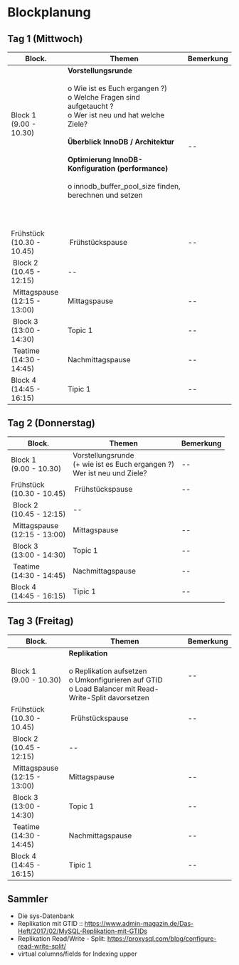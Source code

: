 # Blockplanung 

## Tag 1 (Mittwoch) 

| Block.   | Themen   | Bemerkung |
| -------- | -------- | -------- |
| Block 1 <br/>(9.00 - 10.30)<br/><br/><br/><br/><br/><br/>  | **Vorstellungsrunde**<br/><br/>o Wie ist es Euch ergangen ?)<br/>o Welche Fragen sind aufgetaucht ?<br/>o Wer ist neu und hat welche Ziele?<br/><br/> **Überblick InnoDB / Architektur**  <br/><br/> **Optimierung InnoDB-Konfiguration (performance)**<br/><br/>o innodb_buffer_pool_size finden, berechnen und setzen<br/><br/><br/><br/>| -- |
| Frühstück <br/>(10.30 - 10.45) | Frühstückspause | -- | 
| Block 2 <br/>(10.45 - 12:15) | -- |
| Mittagspause <br/>(12:15 - 13:00) | Mittagspause | -- |
| Block 3 <br/>(13:00 - 14:30) | Topic 1 | -- | 
| Teatime <br/>(14:30 - 14:45) | Nachmittagspause | -- |
| Block 4 <br/>(14:45 - 16:15) | Tipic 1 | -- | 

## Tag 2 (Donnerstag) 

| Block.   | Themen   | Bemerkung |
| -------- | -------- | -------- |
| Block 1 <br/>(9.00 - 10.30)  | Vorstellungsrunde<br/>(+ wie ist es Euch ergangen ?)<br/>Wer ist neu und Ziele?   | -- |
| Frühstück <br/>(10.30 - 10.45) | Frühstückspause | -- | 
| Block 2 <br/>(10.45 - 12:15) | -- |
| Mittagspause <br/>(12:15 - 13:00) | Mittagspause | -- |
| Block 3 <br/>(13:00 - 14:30) | Topic 1 | -- | 
| Teatime <br/>(14:30 - 14:45) | Nachmittagspause | -- |
| Block 4 <br/>(14:45 - 16:15) | Tipic 1 | -- | 

## Tag 3 (Freitag) 

| Block.   | Themen   | Bemerkung |
| -------- | -------- | -------- |
| Block 1 <br/>(9.00 - 10.30)  | **Replikation**<br/><br/>o Replikation aufsetzen <br/>o Umkonfigurieren auf GTID <br/>o Load Balancer mit Read-Write-Split davorsetzen  | -- |
| Frühstück <br/>(10.30 - 10.45) | Frühstückspause | -- | 
| Block 2 <br/>(10.45 - 12:15) | -- |
| Mittagspause <br/>(12:15 - 13:00) | Mittagspause | -- |
| Block 3 <br/>(13:00 - 14:30) | Topic 1 | -- | 
| Teatime <br/>(14:30 - 14:45) | Nachmittagspause | -- |
| Block 4 <br/>(14:45 - 16:15) | Tipic 1 | -- | 

## Sammler 

  * Die sys-Datenbank 
  * Replikation mit GTID :: https://www.admin-magazin.de/Das-Heft/2017/02/MySQL-Replikation-mit-GTIDs
  * Replikation Read/Write - Split: https://proxysql.com/blog/configure-read-write-split/
  * virtual columns/fields for Indexing upper 

